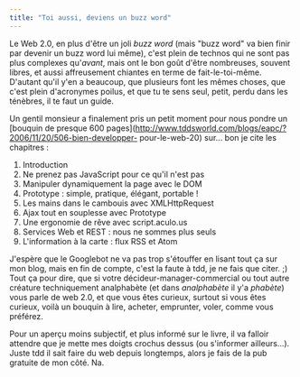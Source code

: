 ```yaml
---
title: "Toi aussi, deviens un buzz word"
---
```


Le Web 2.0, en plus d'être un joli _buzz word_ (mais "buzz word" va bien finir
par devenir un buzz word lui même), c'est plein de technos qui ne sont pas
plus complexes qu'_avant_, mais ont le bon goût d'être nombreuses, souvent
libres, et aussi affreusement chiantes en terme de fait-le-toi-même. D'autant
qu'il y'en a beaucoup, que plusieurs font les mêmes choses, que c'est plein
d'acronymes poilus, et que tu te sens seul, petit, perdu dans les ténèbres, il
te faut un guide.

Un gentil monsieur a finalement pris un petit moment pour nous pondre un
[bouquin de presque 600
pages](http://www.tddsworld.com/blogs/eapc/?2006/11/20/506-bien-developper-
pour-le-web-20) sur... bon je cite les chapitres :

  1. Introduction
  2. Ne prenez pas JavaScript pour ce qu'il n'est pas
  3. Manipuler dynamiquement la page avec le DOM
  4. Prototype : simple, pratique, élégant, portable !
  5. Les mains dans le cambouis avec XMLHttpRequest
  6. Ajax tout en souplesse avec Prototype
  7. Une ergonomie de rêve avec script.aculo.us
  8. Services Web et REST : nous ne sommes plus seuls
  9. L'information à la carte : flux RSS et Atom

J'espère que le Googlebot ne va pas trop s'étouffer en lisant tout ça sur mon
blog, mais en fin de compte, c'est la faute à tdd, je ne fais que citer. ;)
Tout ça pour dire, que si votre décideur-manager-commercial ou tout autre
créature techniquement analphabète (et dans _analphabète_ il y'a _phabète_)
vous parle de web 2.0, et que vous êtes curieux, surtout si vous êtes curieux,
voilà un bouquin à lire, acheter, emprunter, voler, comme vous préférez.

Pour un aperçu moins subjectif, et plus informé sur le livre, il va falloir
attendre que je mette mes doigts crochus dessus (ou s'informer ailleurs...).
Juste tdd il sait faire du web depuis longtemps, alors je fais de la pub
gratuite de mon côté. Na.

